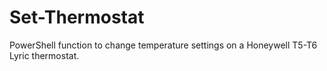 # Set-Thermostat
PowerShell function to change temperature settings on a Honeywell T5-T6 Lyric thermostat.

